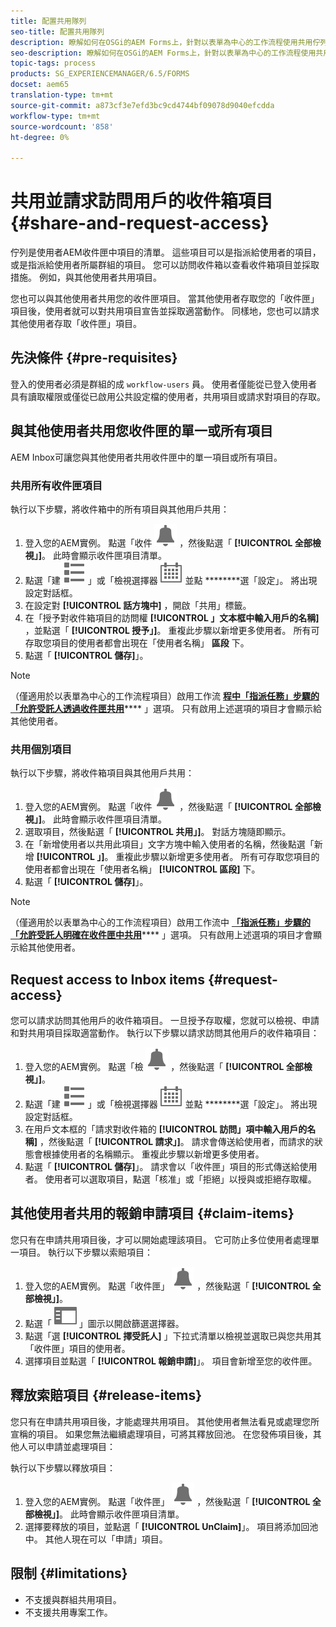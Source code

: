 ```yaml
---
title: 配置共用隊列
seo-title: 配置共用隊列
description: 瞭解如何在OSGi的AEM Forms上，針對以表單為中心的工作流程使用共用佇列。
seo-description: 瞭解如何在OSGi的AEM Forms上，針對以表單為中心的工作流程使用共用佇列。
topic-tags: process
products: SG_EXPERIENCEMANAGER/6.5/FORMS
docset: aem65
translation-type: tm+mt
source-git-commit: a873cf3e7efd3bc9cd4744bf09078d9040efcdda
workflow-type: tm+mt
source-wordcount: '858'
ht-degree: 0%

---
```



# 共用並請求訪問用戶的收件箱項目 {#share-and-request-access}

佇列是使用者AEM收件匣中項目的清單。 這些項目可以是指派給使用者的項目，或是指派給使用者所屬群組的項目。 您可以訪問收件箱以查看收件箱項目並採取措施。 例如，與其他使用者共用項目。

您也可以與其他使用者共用您的收件匣項目。 當其他使用者存取您的「收件匣」項目後，使用者就可以對共用項目宣告並採取適當動作。 同樣地，您也可以請求其他使用者存取「收件匣」項目。

## 先決條件 {#pre-requisites}

登入的使用者必須是群組的成 `workflow-users` 員。 使用者僅能從已登入使用者具有讀取權限或僅從已啟用公共設定檔的使用者，共用項目或請求對項目的存取。

## 與其他使用者共用您收件匣的單一或所有項目

AEM Inbox可讓您與其他使用者共用收件匣中的單一項目或所有項目。

### 共用所有收件匣項目

執行以下步驟，將收件箱中的所有項目與其他用戶共用：

1. 登入您的AEM實例。 點選「收件 ![匣」圖示](assets/bell.svg) ，然後點選「 **[!UICONTROL 全部檢視」]**。 此時會顯示收件匣項目清單。
1. 點選「建 ![立」按鈕旁的「檢視選擇器](assets/viewlist.svg) 」或「檢視選擇器 ![」圖示，](assets/calendar.svg) 並點 ********&#x200B;選「設定」。 將出現設定對話框。
1. 在設定對 **[!UICONTROL 話方塊中]** ，開啟「共用」標籤。
1. 在「授予對收件箱項目的訪問權 **[!UICONTROL 」文本框中輸入用戶的名稱]** ，並點選「 **[!UICONTROL 授予」]**。 重複此步驟以新增更多使用者。 所有可存取您項目的使用者都會出現在「使用者名稱」 **區段** 下。
1. 點選「 **[!UICONTROL 儲存]**」。

>[!NOTE]
>
>（僅適用於以表單為中心的工作流程項目）啟用工作流 **[程中「指派任務」步驟的「允許受託人透過收件匣共用](aem-forms-workflow-step-reference.md)****** 」選項。 只有啟用上述選項的項目才會顯示給其他使用者。

### 共用個別項目

執行以下步驟，將收件箱項目與其他用戶共用：

1. 登入您的AEM實例。 點選「收件 ![匣」圖示](assets/bell.svg) ，然後點選「 **[!UICONTROL 全部檢視」]**。 此時會顯示收件匣項目清單。
1. 選取項目，然後點選「 **[!UICONTROL 共用」]**。 對話方塊隨即顯示。
1. 在「新增使用者以共用此項目」文字方塊中輸入使用者的名稱，然後點選「新增 **[!UICONTROL 」]**。 重複此步驟以新增更多使用者。 所有可存取您項目的使用者都會出現在「使用者名稱」 **[!UICONTROL 區段]** 下。
1. 點選「 **[!UICONTROL 儲存]**」。


>[!NOTE]
>
>（僅適用於以表單為中心的工作流程項目）啟用工作流中 **[「指派任務」步驟的「允許受託人明確在收件匣中共用](aem-forms-workflow-step-reference.md)****** 」選項。 只有啟用上述選項的項目才會顯示給其他使用者。

## Request access to Inbox items {#request-access}

您可以請求訪問其他用戶的收件箱項目。 一旦授予存取權，您就可以檢視、申請和對共用項目採取適當動作。 執行以下步驟以請求訪問其他用戶的收件箱項目：

1. 登入您的AEM實例。 點選「檢 ![視選取器」圖示](assets/bell.svg) ，然後點選「 **[!UICONTROL 全部檢視」]**。
1. 點選「建 ![立」按鈕旁的「檢視選擇器](assets/viewlist.svg) 」或「檢視選擇器 ![」圖示，](assets/calendar.svg) 並點 ********&#x200B;選「設定」。 將出現設定對話框。
1. 在用戶文本框的「請求對收件箱的 **[!UICONTROL 訪問」項中輸入用戶的名稱]** ，然後點選「 **[!UICONTROL 請求」]**。 請求會傳送給使用者，而請求的狀態會根據使用者的名稱顯示。 重複此步驟以新增更多使用者。
1. 點選「 **[!UICONTROL 儲存]**」。 請求會以「收件匣」項目的形式傳送給使用者。 使用者可以選取項目，點選「核准」或「拒絕」以授與或拒絕存取權。


## 其他使用者共用的報銷申請項目 {#claim-items}

您只有在申請共用項目後，才可以開始處理該項目。 它可防止多位使用者處理單一項目。 執行以下步驟以索賠項目：

1. 登入您的AEM實例。 點選「收件匣」 ![圖示](assets/bell.svg) ，然後點選「 **[!UICONTROL 全部檢視」]**。
1. 點選「 ![僅內容](assets/railleft.svg) 」圖示以開啟篩選選擇器。
1. 點選「選 **[!UICONTROL 擇受託人]** 」下拉式清單以檢視並選取已與您共用其「收件匣」項目的使用者。
1. 選擇項目並點選「 **[!UICONTROL 報銷申請]**」。 項目會新增至您的收件匣。

## 釋放索賠項目 {#release-items}

您只有在申請共用項目後，才能處理共用項目。 其他使用者無法看見或處理您所宣稱的項目。 如果您無法繼續處理項目，可將其釋放回池。   在您發佈項目後，其他人可以申請並處理項目：

執行以下步驟以釋放項目：

1. 登入您的AEM實例。 點選「收件匣」 ![圖示](assets/bell.svg) ，然後點選「 **[!UICONTROL 全部檢視」]**。 此時會顯示收件匣項目清單。
1. 選擇要釋放的項目，並點選「 **[!UICONTROL UnClaim]**」。 項目將添加回池中。 其他人現在可以「申請」項目。

## 限制 {#limitations}

* 不支援與群組共用項目。
* 不支援共用專案工作。
